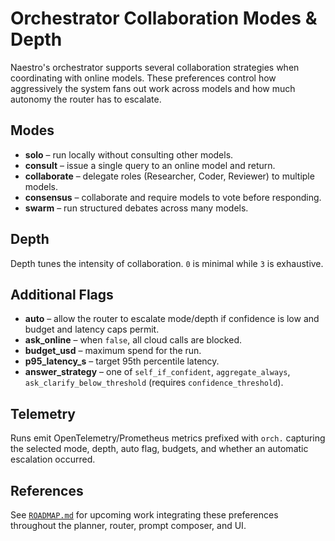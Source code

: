 # Orchestrator Collaboration Modes & Depth

Naestro's orchestrator supports several collaboration strategies when coordinating with
online models. These preferences control how aggressively the system fans out work across
models and how much autonomy the router has to escalate.

## Modes

- **solo** – run locally without consulting other models.
- **consult** – issue a single query to an online model and return.
- **collaborate** – delegate roles (Researcher, Coder, Reviewer) to multiple models.
- **consensus** – collaborate and require models to vote before responding.
- **swarm** – run structured debates across many models.

## Depth

Depth tunes the intensity of collaboration. `0` is minimal while `3` is exhaustive.

## Additional Flags

- **auto** – allow the router to escalate mode/depth if confidence is low and
  budget and latency caps permit.
- **ask_online** – when `false`, all cloud calls are blocked.
- **budget_usd** – maximum spend for the run.
- **p95_latency_s** – target 95th percentile latency.
- **answer_strategy** – one of `self_if_confident`, `aggregate_always`,
  `ask_clarify_below_threshold` (requires `confidence_threshold`).

## Telemetry

Runs emit OpenTelemetry/Prometheus metrics prefixed with `orch.` capturing the selected
mode, depth, auto flag, budgets, and whether an automatic escalation occurred.

## References

See [`ROADMAP.md`](./ROADMAP.md) for upcoming work integrating these preferences
throughout the planner, router, prompt composer, and UI.
